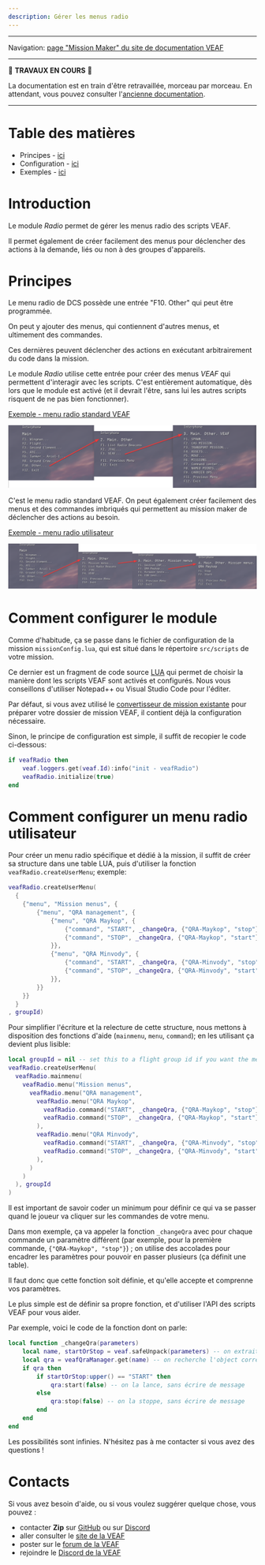 ```yaml
---
description: Gérer les menus radio
---
```


-----------------------------

Navigation: [page "Mission Maker" du site de documentation VEAF](./index.md)

-----------------------------

🚧 **TRAVAUX EN COURS** 🚧

La documentation est en train d'être retravaillée, morceau par morceau. 
En attendant, vous pouvez consulter l'[ancienne documentation](https://github.com/VEAF/VEAF-Mission-Creation-Tools/blob/master/old_documentation/_index.md).

-----------------------------

# Table des matières

- Principes - [ici](#principes)
- Configuration - [ici](#comment-configurer-le-module)
- Exemples - [ici](#exemples-complets)

# Introduction

Le module *Radio* permet de gérer les menus radio des scripts VEAF.

Il permet également de créer facilement des menus pour déclencher des actions à la demande, liés ou non à des groupes d'appareils.

# Principes

Le menu radio de DCS possède une entrée "F10. Other" qui peut être programmée.

On peut y ajouter des menus, qui contiennent d'autres menus, et ultimement des commandes.

Ces dernières peuvent déclencher des actions en exécutant arbitrairement du code dans la mission.

Le module *Radio* utilise cette entrée pour créer des menus *VEAF* qui permettent d'interagir avec les scripts. C'est entièrement automatique, dès lors que le module est activé (et il devrait l'être, sans lui les autres scripts risquent de ne pas bien fonctionner).

<u>Exemple - menu radio standard VEAF</u>

![veaf_radio_menu]

C'est le menu radio standard VEAF. On peut également créer facilement des menus et des commandes imbriqués qui permettent au mission maker de déclencher des actions au besoin.

<u>Exemple - menu radio utilisateur</u>

![user_radio_menu]

# Comment configurer le module

Comme d'habitude, ça se passe dans le fichier de configuration de la mission `missionConfig.lua`, qui est situé dans le répertoire `src/scripts` de votre mission.

Ce dernier est un fragment de code source [LUA](https://fr.wikipedia.org/wiki/Lua) qui permet de choisir la manière dont les scripts VEAF sont activés et configurés. Nous vous conseillons d'utiliser Notepad++ ou Visual Studio Code pour l'éditer.

Par défaut, si vous avez utilisé le [convertisseur de mission existante][VEAF-mission-converter-repository] pour préparer votre dossier de mission VEAF, il contient déjà la configuration nécessaire.

Sinon, le principe de configuration est simple, il suffit de recopier le code ci-dessous:

```lua
if veafRadio then
    veaf.loggers.get(veaf.Id):info("init - veafRadio")
    veafRadio.initialize(true)
end
```

# Comment configurer un menu radio utilisateur

Pour créer un menu radio spécifique et dédié à la mission, il suffit de créer sa structure dans une table LUA, puis d'utiliser la fonction `veafRadio.createUserMenu`; exemple: 

```lua
veafRadio.createUserMenu(
  {  
    {"menu", "Mission menus", {
        {"menu", "QRA management", {
            {"menu", "QRA Maykop", {
                {"command", "START", _changeQra, {"QRA-Maykop", "stop"}},
                {"command", "STOP", _changeQra, {"QRA-Maykop", "start"}},
            }},
            {"menu", "QRA Minvody", {
                {"command", "START", _changeQra, {"QRA-Minvody", "stop"}},
                {"command", "STOP", _changeQra, {"QRA-Minvody", "start"}},
            }},
        }}
    }}
  }
, groupId)
```

Pour simplifier l'écriture et la relecture de cette structure, nous mettons à disposition des fonctions d'aide (`mainmenu`, `menu`, `command`); en les utilisant ça devient plus lisible:

```lua
local groupId = nil -- set this to a flight group id if you want the menu to be specific to a flight
veafRadio.createUserMenu(
  veafRadio.mainmenu(
    veafRadio.menu("Mission menus", 
      veafRadio.menu("QRA management", 
        veafRadio.menu("QRA Maykop", 
          veafRadio.command("START", _changeQra, {"QRA-Maykop", "stop"}),
          veafRadio.command("STOP", _changeQra, {"QRA-Maykop", "start"})
        ),
        veafRadio.menu("QRA Minvody", 
          veafRadio.command("START", _changeQra, {"QRA-Minvody", "stop"}),
          veafRadio.command("STOP", _changeQra, {"QRA-Minvody", "start"})
        ),
      )
    )
  ), groupId
)
```

Il est important de savoir coder un minimum pour définir ce qui va se passer quand le joueur va cliquer sur les commandes de votre menu.

Dans mon exemple, ça va appeler la fonction `_changeQra` avec pour chaque commande un paramètre différent (par exemple, pour la première commande, `{"QRA-Maykop", "stop"}`) ; on utilise des accolades pour encadrer les paramètres pour pouvoir en passer plusieurs (ça définit une table).

Il faut donc que cette fonction soit définie, et qu'elle accepte et comprenne vos paramètres.

Le plus simple est de définir sa propre fonction, et d'utiliser l'API des scripts VEAF pour vous aider.

Par exemple, voici le code de la fonction dont on parle:

```lua
local function _changeQra(parameters)
    local name, startOrStop = veaf.safeUnpack(parameters) -- on extrait les deux paramètres de la table "parameters"
    local qra = veafQraManager.get(name) -- on recherche l'object correspondant à la QRA par son nom
    if qra then
        if startOrStop:upper() == "START" then
            qra:start(false) -- on la lance, sans écrire de message
        else
            qra:stop(false) -- on la stoppe, sans écrire de message
        end
    end
end
```

Les possibilités sont infinies. N'hésitez pas à me contacter si vous avez des questions !

# Contacts

Si vous avez besoin d'aide, ou si vous voulez suggérer quelque chose, vous pouvez :

* contacter **Zip** sur [GitHub][Zip on Github] ou sur [Discord][Zip on Discord]
* aller consulter le [site de la VEAF][VEAF website]
* poster sur le [forum de la VEAF][VEAF forum]
* rejoindre le [Discord de la VEAF][VEAF Discord]


[Badge-Discord]: https://img.shields.io/discord/471061487662792715?label=VEAF%20Discord&style=for-the-badge
[VEAF-logo]: ../images/logo.png?raw=true
[VEAF Discord]: https://www.veaf.org/discord
[Zip on Github]: https://github.com/davidp57
[Zip on Discord]: https://discordapp.com/users/421317390807203850
[VEAF website]: https://www.veaf.org
[VEAF forum]: https://www.veaf.org/forum

[VEAF-Mission-Creation-Tools-repository]: https://github.com/VEAF/VEAF-Mission-Creation-Tools
[VEAF-mission-converter-repository]:https://github.com/VEAF/VEAF-mission-converter
[VEAF-demo-mission-repository]: https://github.com/VEAF/VEAF-Demo-Mission
[VEAF-Open-Training-Mission-repository]: https://github.com/VEAF/VEAF-Open-Training-Mission
[VEAF-Multiplayer-Missions-repository]: https://github.com/VEAF/VEAF-Multiplayer-Missions
[VEAF-Open-Training-Mission-documentation]: https://www.veaf.org/opentraining

[veaf_radio_menu]: ../images/radio_veaf_menu.png
[user_radio_menu]: ../images/radio_user_menu.png
